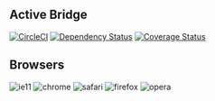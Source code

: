Active Bridge
-
[![CircleCI](https://circleci.com/gh/activebridge/activebridge.svg?style=svg)](https://circleci.com/gh/activebridge/activebridge)
[![Dependency Status](https://gemnasium.com/activebridge/activebridge.svg)](https://gemnasium.com/activebridge/activebridge)
[![Coverage Status](https://coveralls.io/repos/github/activebridge/activebridge/badge.svg?branch=master)](https://coveralls.io/github/activebridge/activebridge?branch=master)

Browsers
-

![ie11](http://browserbadge.com/ie/11/75px)
![chrome](http://browserbadge.com/chrome/75px)
![safari](http://browserbadge.com/safari/5/75px)
![firefox](http://browserbadge.com/firefox/75px)
![opera](http://browserbadge.com/opera/75px)
